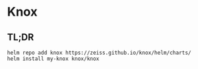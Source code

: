 # Knox

## TL;DR

```console
helm repo add knox https://zeiss.github.io/knox/helm/charts/
helm install my-knox knox/knox
```
